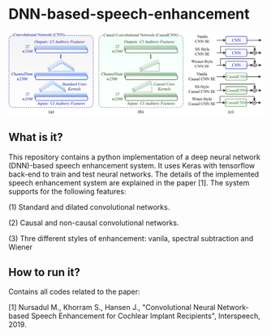 # DNN-based-speech-enhancement

![logo](Fig2.png)

## What is it?

This repository contains a python implementation of a deep neural network (DNN)-based speech enhancement system. It uses Keras with tensorflow back-end to train and test neural networks. The details of the implemented speech enhancement system are explained in the paper [1]. The system supports for the following features:

   (1) Standard and dilated convolutional networks.

   (2) Causal and non-causal convolutional networks.

   (3) Thre different styles of enhancement: vanila, spectral subtraction and Wiener

## How to run it? 

Contains all codes related to the paper:

[1] Nursadul M., Khorram S., Hansen J., "Convolutional Neural Network-based Speech Enhancement for Cochlear Implant Recipients", Interspeech, 2019.


